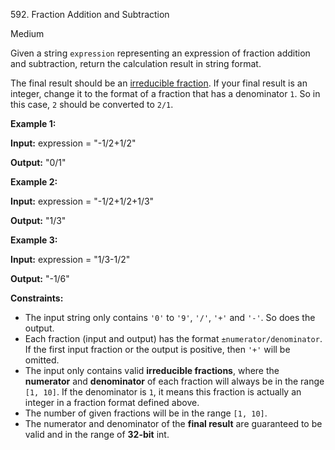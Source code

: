 592\. Fraction Addition and Subtraction

Medium

Given a string `expression` representing an expression of fraction addition and subtraction, return the calculation result in string format.

The final result should be an [irreducible fraction](https://en.wikipedia.org/wiki/Irreducible_fraction). If your final result is an integer, change it to the format of a fraction that has a denominator `1`. So in this case, `2` should be converted to `2/1`.

**Example 1:**

**Input:** expression = "-1/2+1/2"

**Output:** "0/1"

**Example 2:**

**Input:** expression = "-1/2+1/2+1/3"

**Output:** "1/3"

**Example 3:**

**Input:** expression = "1/3-1/2"

**Output:** "-1/6"

**Constraints:**

*   The input string only contains `'0'` to `'9'`, `'/'`, `'+'` and `'-'`. So does the output.
*   Each fraction (input and output) has the format `±numerator/denominator`. If the first input fraction or the output is positive, then `'+'` will be omitted.
*   The input only contains valid **irreducible fractions**, where the **numerator** and **denominator** of each fraction will always be in the range `[1, 10]`. If the denominator is `1`, it means this fraction is actually an integer in a fraction format defined above.
*   The number of given fractions will be in the range `[1, 10]`.
*   The numerator and denominator of the **final result** are guaranteed to be valid and in the range of **32-bit** int.